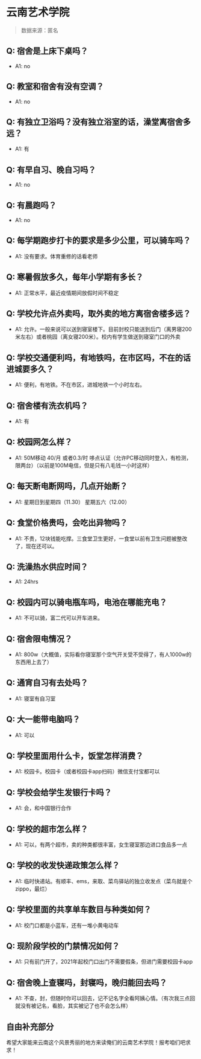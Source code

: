 # 云南艺术学院

> 数据来源：匿名

## Q: 宿舍是上床下桌吗？

- A1: no

## Q: 教室和宿舍有没有空调？

- A1: no

## Q: 有独立卫浴吗？没有独立浴室的话，澡堂离宿舍多远？

- A1: 有

## Q: 有早自习、晚自习吗？

- A1: no

## Q: 有晨跑吗？

- A1: no

## Q: 每学期跑步打卡的要求是多少公里，可以骑车吗？

- A1: 没有要求。体育重修的话看老师

## Q: 寒暑假放多久，每年小学期有多长？

- A1: 正常水平，最近疫情期间放假时间不稳定

## Q: 学校允许点外卖吗，取外卖的地方离宿舍楼多远？

- A1: 允许。一般来说可以送到寝室楼下。目前封校只能送到后门（离男寝200米左右）或者桃园（离女寝200米）。校内有学生做送到寝室门口的外卖

## Q: 学校交通便利吗，有地铁吗，在市区吗，不在的话进城要多久？

- A1: 便利，有地铁。不在市区，进城地铁一个小时左右。

## Q: 宿舍楼有洗衣机吗？

- A1: 有

## Q: 校园网怎么样？

- A1: 50M移动 40/月 或者0.3/时 哆点认证（允许PC移动同时登入，有检测，限两台）（以前是100M电信，但是只有八毛钱一小时这样）

## Q: 每天断电断网吗，几点开始断？

- A1: 星期日到星期四（11.30） 星期五六（12.00）

## Q: 食堂价格贵吗，会吃出异物吗？

- A1: 不贵，12块钱能吃撑。三食堂卫生更好，一食堂以前有卫生问题被整改了，现在还可以。

## Q: 洗澡热水供应时间？

- A1: 24hrs

## Q: 校园内可以骑电瓶车吗，电池在哪能充电？

- A1: 不可以骑，富二代可以开车进来。

## Q: 宿舍限电情况？

- A1: 800w（大概值，实际看你寝室那个空气开关受不受得了，有人1000w的东西用上去了）

## Q: 通宵自习有去处吗？

- A1: 寝室有自习室

## Q: 大一能带电脑吗？

- A1: 可以

## Q: 学校里面用什么卡，饭堂怎样消费？

- A1: 校园卡。校园卡（或者校园卡app扫码）微信支付宝都可以

## Q: 学校会给学生发银行卡吗？

- A1: 会，和中国银行合作

## Q: 学校的超市怎么样？

- A1: 可以，有两个超市，卖的种类都很丰富，女生寝室那边进口食品多一点

## Q: 学校的收发快递政策怎么样？

- A1: 临时快递站。有顺丰、ems，来取、菜鸟驿站的独立收发点（菜鸟就是个zippo，最烂）

## Q: 学校里面的共享单车数目与种类如何？

- A1: 校门口都是小蓝车，还有一堆小黄电动车

## Q: 现阶段学校的门禁情况如何？

- A1: 只有前门开了，2021年起校门口出门不需要假条，但进门需要校园卡app

## Q: 宿舍晚上查寝吗，封寝吗，晚归能回去吗？

- A1: 不查，封，但随时你可以回去，记不记名字全看阿姨心情。（有次我三点回就没有被记名，看脸，其实被记了也不会怎么样）

## 自由补充部分

希望大家能来云南这个风景秀丽的地方来读俺们的云南艺术学院！报考咱们吧求求！